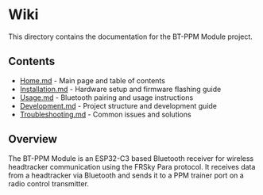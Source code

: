 # Wiki

This directory contains the documentation for the BT-PPM Module project.

## Contents

- [Home.md](Home.md) - Main page and table of contents
- [Installation.md](Installation.md) - Hardware setup and firmware flashing guide
- [Usage.md](Usage.md) - Bluetooth pairing and usage instructions
- [Development.md](Development.md) - Project structure and development guide
- [Troubleshooting.md](Troubleshooting.md) - Common issues and solutions

## Overview

The BT-PPM Module is an ESP32-C3 based Bluetooth receiver for wireless headtracker communication using the FRSky Para protocol. It receives data from a headtracker via Bluetooth and sends it to a PPM trainer port on a radio control transmitter.